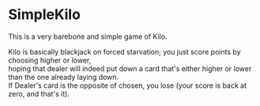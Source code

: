 # SimpleKilo

This is a very barebone and simple game of Kilo.

Kilo is basically blackjack on forced starvation; you just score points by choosing higher or lower,<br>hoping that dealer will indeed put down a card that's either higher or lower than the one already laying down.<br>If Dealer's card is the opposite of chosen, you lose (your score is back at zero, and that's it).
